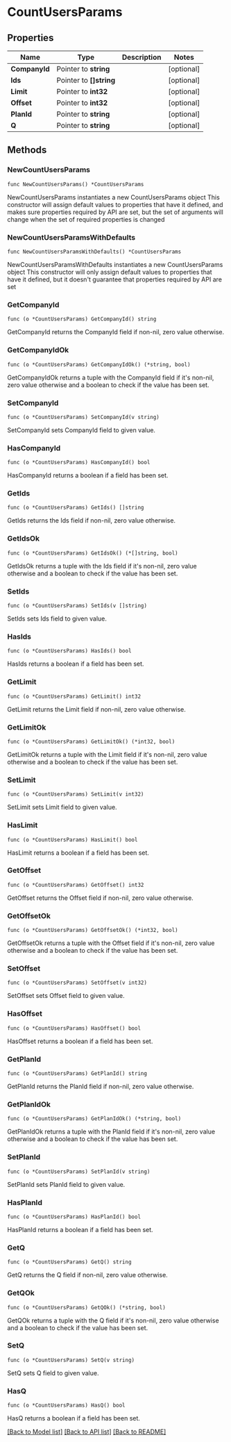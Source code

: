 # CountUsersParams

## Properties

Name | Type | Description | Notes
------------ | ------------- | ------------- | -------------
**CompanyId** | Pointer to **string** |  | [optional] 
**Ids** | Pointer to **[]string** |  | [optional] 
**Limit** | Pointer to **int32** |  | [optional] 
**Offset** | Pointer to **int32** |  | [optional] 
**PlanId** | Pointer to **string** |  | [optional] 
**Q** | Pointer to **string** |  | [optional] 

## Methods

### NewCountUsersParams

`func NewCountUsersParams() *CountUsersParams`

NewCountUsersParams instantiates a new CountUsersParams object
This constructor will assign default values to properties that have it defined,
and makes sure properties required by API are set, but the set of arguments
will change when the set of required properties is changed

### NewCountUsersParamsWithDefaults

`func NewCountUsersParamsWithDefaults() *CountUsersParams`

NewCountUsersParamsWithDefaults instantiates a new CountUsersParams object
This constructor will only assign default values to properties that have it defined,
but it doesn't guarantee that properties required by API are set

### GetCompanyId

`func (o *CountUsersParams) GetCompanyId() string`

GetCompanyId returns the CompanyId field if non-nil, zero value otherwise.

### GetCompanyIdOk

`func (o *CountUsersParams) GetCompanyIdOk() (*string, bool)`

GetCompanyIdOk returns a tuple with the CompanyId field if it's non-nil, zero value otherwise
and a boolean to check if the value has been set.

### SetCompanyId

`func (o *CountUsersParams) SetCompanyId(v string)`

SetCompanyId sets CompanyId field to given value.

### HasCompanyId

`func (o *CountUsersParams) HasCompanyId() bool`

HasCompanyId returns a boolean if a field has been set.

### GetIds

`func (o *CountUsersParams) GetIds() []string`

GetIds returns the Ids field if non-nil, zero value otherwise.

### GetIdsOk

`func (o *CountUsersParams) GetIdsOk() (*[]string, bool)`

GetIdsOk returns a tuple with the Ids field if it's non-nil, zero value otherwise
and a boolean to check if the value has been set.

### SetIds

`func (o *CountUsersParams) SetIds(v []string)`

SetIds sets Ids field to given value.

### HasIds

`func (o *CountUsersParams) HasIds() bool`

HasIds returns a boolean if a field has been set.

### GetLimit

`func (o *CountUsersParams) GetLimit() int32`

GetLimit returns the Limit field if non-nil, zero value otherwise.

### GetLimitOk

`func (o *CountUsersParams) GetLimitOk() (*int32, bool)`

GetLimitOk returns a tuple with the Limit field if it's non-nil, zero value otherwise
and a boolean to check if the value has been set.

### SetLimit

`func (o *CountUsersParams) SetLimit(v int32)`

SetLimit sets Limit field to given value.

### HasLimit

`func (o *CountUsersParams) HasLimit() bool`

HasLimit returns a boolean if a field has been set.

### GetOffset

`func (o *CountUsersParams) GetOffset() int32`

GetOffset returns the Offset field if non-nil, zero value otherwise.

### GetOffsetOk

`func (o *CountUsersParams) GetOffsetOk() (*int32, bool)`

GetOffsetOk returns a tuple with the Offset field if it's non-nil, zero value otherwise
and a boolean to check if the value has been set.

### SetOffset

`func (o *CountUsersParams) SetOffset(v int32)`

SetOffset sets Offset field to given value.

### HasOffset

`func (o *CountUsersParams) HasOffset() bool`

HasOffset returns a boolean if a field has been set.

### GetPlanId

`func (o *CountUsersParams) GetPlanId() string`

GetPlanId returns the PlanId field if non-nil, zero value otherwise.

### GetPlanIdOk

`func (o *CountUsersParams) GetPlanIdOk() (*string, bool)`

GetPlanIdOk returns a tuple with the PlanId field if it's non-nil, zero value otherwise
and a boolean to check if the value has been set.

### SetPlanId

`func (o *CountUsersParams) SetPlanId(v string)`

SetPlanId sets PlanId field to given value.

### HasPlanId

`func (o *CountUsersParams) HasPlanId() bool`

HasPlanId returns a boolean if a field has been set.

### GetQ

`func (o *CountUsersParams) GetQ() string`

GetQ returns the Q field if non-nil, zero value otherwise.

### GetQOk

`func (o *CountUsersParams) GetQOk() (*string, bool)`

GetQOk returns a tuple with the Q field if it's non-nil, zero value otherwise
and a boolean to check if the value has been set.

### SetQ

`func (o *CountUsersParams) SetQ(v string)`

SetQ sets Q field to given value.

### HasQ

`func (o *CountUsersParams) HasQ() bool`

HasQ returns a boolean if a field has been set.


[[Back to Model list]](../README.md#documentation-for-models) [[Back to API list]](../README.md#documentation-for-api-endpoints) [[Back to README]](../README.md)


